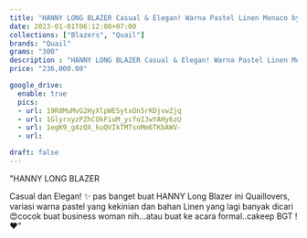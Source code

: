 ```yaml
---
title: "HANNY LONG BLAZER Casual & Elegan! Warna Pastel Linen Monaco by Quail Hijab"
date: 2023-01-01T06:12:08+07:00
collections: ["Blazers", "Quail"]
brands: "Quail"
grams: "300"
description : "HANNY LONG BLAZER Casual & Elegan! Warna Pastel Linen Monaco by Quail Hijab"
price: "236,000.00"

google_drive:
  enable: true
  pics:
  - url: 19R8MuMvG2HyXlpWESytxOn5rKDjvwZjq
  - url: 1GlyrxyzPZhCOkFiuM_ycfoIJwYAHy6zU
  - url: 1egK9_g4zQX_kuQVIkTMTsnMm6TKbAWV-
  - url: 

draft: false
---
```


"HANNY LONG BLAZER

Casual dan Elegan! ✨ pas banget buat HANNY Long Blazer ini Quaillovers, variasi warna pastel yang kekinian dan bahan Linen yang lagi banyak dicari😍cocok buat business woman nih...atau buat ke acara formal..cakeep BGT !❤️"
